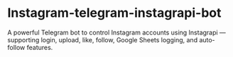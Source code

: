 # Instagram-telegram-instagrapi-bot
A powerful Telegram bot to control Instagram accounts using Instagrapi — supporting login, upload, like, follow, Google Sheets logging, and auto-follow features.
